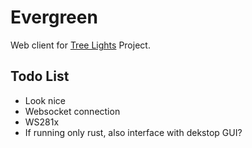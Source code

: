 # Evergreen

Web client for [Tree Lights](https://github.com/Friends-Robotics/tree-lights) Project.

## Todo List

- Look nice
- Websocket connection
- WS281x 
- If running only rust, also interface with dekstop GUI? 
